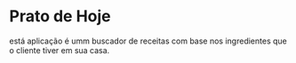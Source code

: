 # Prato de Hoje
 está aplicação é umm buscador de receitas com base nos ingredientes que o cliente tiver em sua casa.
